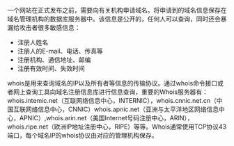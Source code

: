 一个网站在正式发布之前，需要向有关机构申请域名。将申请到的域名信息保存在域名管理机构的数据库服务器中。该信息是公开的，任何人可以查询，同时还会暴漏给攻击者很多敏感信息：
* 注册人姓名
* 注册人的E-mail、电话、传真等
* 注册机构、通信地址、邮编
* 注册有效时间、失效时间

whois是用来查询域名的IP以及所有者等信息的传输协议。通过whois命令接口或者网上查询工具向域名注册信息库进行信息查询，重要的Whois服务器有：whois.intemic.net（互联网络信息中心，INTERNIC），whois.cnnic.net.cn（中国互联网络信息中心，CNNIC）whois.apnic.net（亚洲与太平洋地区网络信息中心，APNIC）,whois.arin.net（美国Internet号码注册中心，ARIN），whois.ripe.net（欧洲IP地址注册中心，RIPE）等等。Whois通常使用TCP协议43端口，每个域名IP的whois协议由对应的管理机构保存。

